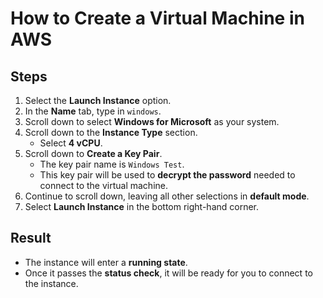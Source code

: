 # How to Create a Virtual Machine in AWS

## Steps

1. Select the **Launch Instance** option.  
2. In the **Name** tab, type in `windows`.  
3. Scroll down to select **Windows for Microsoft** as your system.  
4. Scroll down to the **Instance Type** section.  
   - Select **4 vCPU**.  
5. Scroll down to **Create a Key Pair**.  
   - The key pair name is `Windows Test`.  
   - This key pair will be used to **decrypt the password** needed to connect to the virtual machine.  
6. Continue to scroll down, leaving all other selections in **default mode**.  
7. Select **Launch Instance** in the bottom right-hand corner.  

## Result
- The instance will enter a **running state**.  
- Once it passes the **status check**, it will be ready for you to connect to the instance.  
